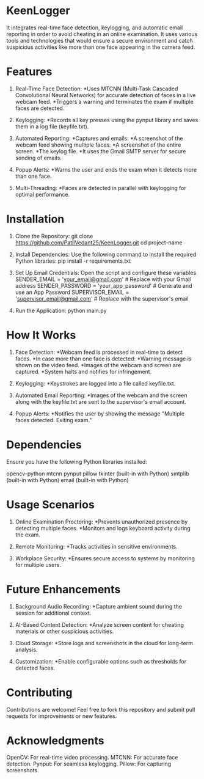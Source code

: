 # KeenLogger
It integrates real-time face detection, keylogging, and automatic email reporting in order to avoid cheating in an online examination. It uses various tools and technologies that would ensure a secure environment and catch suspicious activities like more than one face appearing in the camera feed.


# Features

1. Real-Time Face Detection:
   *Uses MTCNN (Multi-Task Cascaded Convolutional Neural Networks) for accurate detection of faces in a live webcam feed.
   *Triggers a warning and terminates the exam if multiple faces are detected.

2. Keylogging:
   *Records all key presses using the pynput library and saves them in a log file (keyfile.txt).

3. Automated Reporting:
   *Captures and emails:
    *A screenshot of the webcam feed showing multiple faces.
    *A screenshot of the entire screen.
    *The keylog file.
   *It uses the Gmail SMTP server for secure sending of emails.

3. Popup Alerts:
   *Warns the user and ends the exam when it detects more than one face.

5. Multi-Threading:
   *Faces are detected in parallel with keylogging for optimal performance.

# Installation

1. Clone the Repository:
   git clone https://github.com/PatilVedant25/KeenLogger.git
   cd project-name

2. Install Dependencies:
   Use the following command to install the required Python libraries:
    pip install -r requirements.txt

3. Set Up Email Credentials:
   Open the script and configure these variables
    SENDER_EMAIL = 'your_email@gmail.com'  # Replace with your Gmail address
    SENDER_PASSWORD = 'your_app_password'  # Generate and use an App Password
    SUPERVISOR_EMAIL = 'supervisor_email@gmail.com'  # Replace with the supervisor's email

4. Run the Application:
   python main.py

# How It Works
  
1. Face Detection:
   *Webcam feed is processed in real-time to detect faces.
   *In case more than one face is detected:
   *Warning message is shown on the video feed.
   *Images of the webcam and screen are captured.
   *System halts and notifies for infringement.

2. Keylogging:
   *Keystrokes are logged into a file called keyfile.txt.

3. Automated Email Reporting:
   *Images of the webcam and the screen along with the keyfile.txt are sent to the supervisor's email account.

4. Popup Alerts:
   *Notifies the user by showing the message "Multiple faces detected. Exiting exam."

# Dependencies
Ensure you have the following Python libraries installed:

opencv-python
mtcnn
pynput
pillow
tkinter (built-in with Python)
smtplib (built-in with Python)
email (built-in with Python)

# Usage Scenarios

1. Online Examination Proctoring:
   *Prevents unauthorized presence by detecting multiple faces.
   *Monitors and logs keyboard activity during the exam.

2. Remote Monitoring:
   *Tracks activities in sensitive environments.

3. Workplace Security:
   *Ensures secure access to systems by monitoring for multiple users.

# Future Enhancements
1. Background Audio Recording:
   *Capture ambient sound during the session for additional context.

2. AI-Based Content Detection:
   *Analyze screen content for cheating materials or other suspicious activities.

3. Cloud Storage:
   *Store logs and screenshots in the cloud for long-term analysis.

4. Customization:
   *Enable configurable options such as thresholds for detected faces.

# Contributing
Contributions are welcome! Feel free to fork this repository and submit pull requests for improvements or new features.

# Acknowledgments

OpenCV: For real-time video processing.
MTCNN: For accurate face detection.
Pynput: For seamless keylogging.
Pillow: For capturing screenshots.
